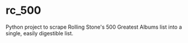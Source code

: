 # rc_500
Python project to scrape Rolling Stone's 500 Greatest Albums list into a single, easily digestible list. 
